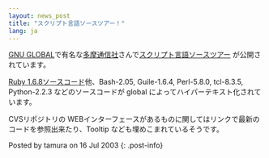 ```yaml
---
layout: news_post
title: "スクリプト言語ソースツアー！"
lang: ja
---
```


[GNU GLOBAL][1]で有名な[多摩通信社][2]さんで[スクリプト言語ソースツアー][3] が公開されています。

[Ruby 1.6.8ソースコード][4]他、Bash-2.05, Guile-1.6.4, Perl-5.8.0, tcl-8.3.5,
Python-2.2.3 などのソースコードが global によってハイパーテキスト化されています。

CVSリポジトリの WEBインターフェースがあるものに関してはリンクで最新のコードを参照出来たり、Tooltip
なども埋めこまれているそうです。

Posted by tamura on 16 Jul 2003
{: .post-info}



[1]: http://www.gnu.org/software/global/ 
[2]: http://www.tamacom.com/index-j.html 
[3]: http://www.tamacom.com/langtour-j.html 
[4]: http://tamacom.com/tour/lang/ruby/ 
